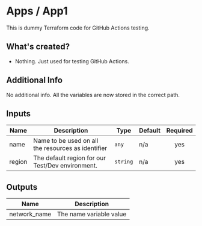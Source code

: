 # Apps / App1

This is dummy Terraform code for GitHub Actions testing.

## What's created?

* Nothing. Just used for testing GitHub Actions.

## Additional Info

No additional info. All the variables are now stored in the correct path.

## Inputs

| Name | Description | Type | Default | Required |
|------|-------------|------|---------|:--------:|
| name | Name to be used on all the resources as identifier | `any` | n/a | yes |
| region | The default region for our Test/Dev environment. | `string` | n/a | yes |

## Outputs

| Name | Description |
|------|-------------|
| network\_name | The name variable value |